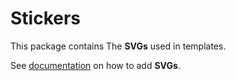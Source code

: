 # Stickers

This package contains The **SVGs** used in templates. 

See [documentation](../../docs/external-template-creation.md) on how to add **SVGs**.
